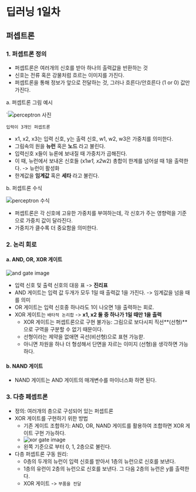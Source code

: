 # 딥러닝 1일차

## 퍼셉트론

### 1. 퍼셉트론 정의

- 퍼셉트론은 여러개의 신호를 받아 하나의 출력값을 반환하는 것
- 신호는 전류 혹은 강물처럼 흐르는 이미지를 가진다.
- 퍼셉트론을 통해 정보가 앞으로 전달하는 것, 그러나 흐른다/안흐른다 (1 or 0) 값만 가진다.

a. 퍼셉트론 그림 예시

`![perceptron 사진](deep_learning01.assets/0*LJBO8UbtzK_SKMog.png)

`입력이 3개인 퍼셉트론`

- x1, x2, x3는 입력 신호, y는 출력 신호, w1, w2, w3은 가중치를 의미한다.
- 그림속의 원을 **뉴런** 혹은 **노드** 라고 불린다. 
- 입력신호 x들이 뉴론에 보내질 때 가중치가 곱해진다.
- 이 때, 뉴런에서 보내온 신호들 (x1*w1, x2*w2) 총합이 한계를 넘어설 때 1을 출력한다. -> 뉴런이 활성화
- 한계값을 **임계값** 혹은 **세타** 라고 불린다. 

b. 퍼셉트론 수식

![perceptron 수식](deep_learning01.assets/output-of-perceptron-mathematically2.jpg)

- 퍼셉트론은 각 신호에 고유한 가중치를 부여하는데, 각 신호가 주는 영향력을 기준으로 가중치 값이 달라진다. 
- 가중치가 클수록 더 중요함을 의미한다. 

### **2. 논리 회로**

#### a. AND, OR, XOR 게이트

![and gate image](deep_learning01.assets/bitwise_datasets.png)

- 입력 신호 및 출력 신호의 대응 표 -> **진리표**
- AND 게이트는 입력 값 두개가 모두 1일 때 출력값 1을 가진다. -> 임계값을 넘을 때를 의미
- OR 게이트는 입력 신호중 하나라도 1이 나오면 1을 출력하는 회로.
- XOR 게이트는 `배타적 논리합` -> **x1, x2 둘 중 하나가 1일 때만 1을 출력**
  - XOR 게이트는 퍼셉트론으로 구현 불가능: 그림으로 보다시피 직선**(선형)**으로 구역을 구분할 수 없기 때문이다. 
  - 선형이라는 제약을 없애면 곡선(비선형)으로 표현 가능핟. 
  - 아니면 차원을 하나 더 형성해서 단면을 자르는 이미지 (선형)을 생각하면 가능하다.

#### b. NAND 게이트

- NAND 게이트는 AND 게이트의 매개변수를 마이너스화 하면 된다. 

### 3. 다층 페셉트론

- 정의: 여러개의 층으로 구성되어 있는 퍼셉트론
- XOR 게이트를 구현하기 위한 방법
  - 기존 게이트 조합하기: AND, OR, NAND 게이트를 활용하여 조합하면 XOR 게이트 구현 가능하다. 
  - ![xor gate image](deep_learning01.assets/img.png)
  - 왼쪽 기준으로 부터 0, 1, 2층으로 불린다. 
- 다층 퍼셉트론 구동 원리: 
  - 0층의 두개의 뉴런이 입력 신호를 받아서 1층의 뉴런으로 신호를 보낸다.
  - 1층의 유런이 2층의 뉴런으로 신호를 보낸다. 그 다음 2층의 뉴런은 y를 출력한다.
  - XOR 게이트 -> `부품을 전달`

